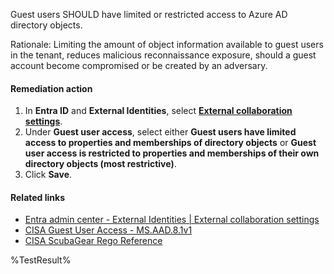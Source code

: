 Guest users SHOULD have limited or restricted access to Azure AD directory objects.

Rationale: Limiting the amount of object information available to guest users in the tenant, reduces malicious reconnaissance exposure, should a guest account become compromised or be created by an adversary.

#### Remediation action

1. In **Entra ID** and **External Identities**, select **[External collaboration settings](https://entra.microsoft.com/#view/Microsoft_AAD_IAM/CompanyRelationshipsMenuBlade/~/Settings/menuId/Settings)**.
2. Under **Guest user access**, select either **Guest users have limited access to properties and memberships of directory objects** or **Guest user access is restricted to properties and memberships of their own directory objects (most restrictive)**.
3. Click **Save**.

#### Related links

* [Entra admin center - External Identities | External collaboration settings](https://entra.microsoft.com/#view/Microsoft_AAD_IAM/CompanyRelationshipsMenuBlade/~/Settings/menuId/Settings)
* [CISA Guest User Access - MS.AAD.8.1v1](https://github.com/cisagov/ScubaGear/blob/main/PowerShell/ScubaGear/baselines/aad.md#msaad81v1)
* [CISA ScubaGear Rego Reference](https://github.com/cisagov/ScubaGear/blob/main/PowerShell/ScubaGear/Rego/AADConfig.rego#L1100)

<!--- Results --->
%TestResult%
